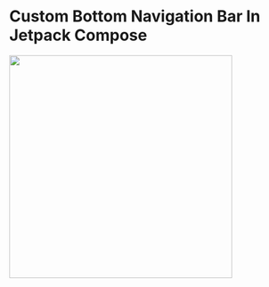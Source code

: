 # Custom Bottom Navigation Bar In Jetpack Compose

 <img src="https://github.com/StjepanPetrovic/custom-bottom-navigation-bar-in-Jetpack-Compose/assets/79259870/267b6df3-a218-4761-a0ac-02a3ceea36be)https://github.com/StjepanPetrovic/custom-bottom-navigation-bar-in-Jetpack-Compose/assets/79259870/267b6df3-a218-4761-a0ac-02a3ceea36be" width="400"> 

